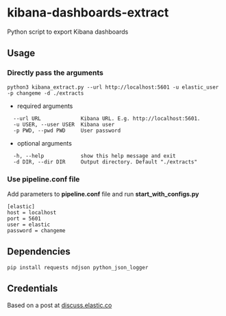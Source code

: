 # kibana-dashboards-extract

Python script to export Kibana dashboards

## Usage
### Directly pass the arguments
```commandline
python3 kibana_extract.py --url http://localhost:5601 -u elastic_user -p changeme -d ./extracts
```

* required arguments
```commandline
  --url URL             Kibana URL. E.g. http://localhost:5601.
  -u USER, --user USER  Kibana user
  -p PWD, --pwd PWD     User password
```
* optional arguments
```commandline
  -h, --help            show this help message and exit
  -d DIR, --dir DIR     Output directory. Default "./extracts"
```
### Use pipeline.conf file
Add parameters to **pipeline.conf** file and run **start_with_configs.py**
```editorconfig
[elastic]
host = localhost
port = 5601
user = elastic
password = changeme
```

## Dependencies
```commandline
pip install requests ndjson python_json_logger
```

## Credentials
Based on a post at [discuss.elastic.co](https://discuss.elastic.co/t/automatic-dashboard-export-from-command-line-using-python/234076) 
